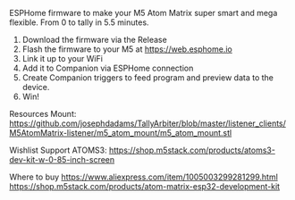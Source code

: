 ESPHome firmware to make your M5 Atom Matrix super smart and mega flexible. From 0 to tally in 5.5 minutes.

1. Download the firmware via the Release
2. Flash the firmware to your M5 at https://web.esphome.io
3. Link it up to your WiFi
4. Add it to Companion via ESPHome connection
5. Create Companion triggers to feed program and preview data to the device.
6. Win!


Resources
Mount: https://github.com/josephdadams/TallyArbiter/blob/master/listener_clients/M5AtomMatrix-listener/m5_atom_mount/m5_atom_mount.stl

Wishlist
Support ATOMS3: https://shop.m5stack.com/products/atoms3-dev-kit-w-0-85-inch-screen

Where to buy
https://www.aliexpress.com/item/1005003299281299.html
https://shop.m5stack.com/products/atom-matrix-esp32-development-kit
